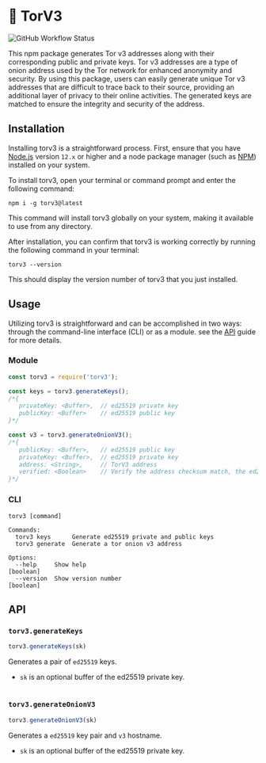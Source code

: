 # 🧅 TorV3

![GitHub Workflow Status](https://img.shields.io/github/actions/workflow/status/NotReeceHarris/torv3/node.js.yml?label=Node.js%20CI&style=flat-square)

This npm package generates Tor v3 addresses along with their corresponding public and private keys. Tor v3 addresses are a type of onion address used by the Tor network for enhanced anonymity and security. By using this package, users can easily generate unique Tor v3 addresses that are difficult to trace back to their source, providing an additional layer of privacy to their online activities. The generated keys are matched to ensure the integrity and security of the address.

## Installation

Installing torv3 is a straightforward process. First, ensure that you have [Node.js](https://nodejs.org/) version `12.x` or higher and a node package manager (such as [NPM](https://www.npmjs.com/)) installed on your system.

To install torv3, open your terminal or command prompt and enter the following command:

```
npm i -g torv3@latest
```

This command will install torv3 globally on your system, making it available to use from any directory.

After installation, you can confirm that torv3 is working correctly by running the following command in your terminal:

```
torv3 --version
```

This should display the version number of torv3 that you just installed.

## Usage

Utilizing torv3 is straightforward and can be accomplished in two ways: through the command-line interface (CLI) or as a module. see the [API](#api) guide for more details.

### Module

```js
const torv3 = require('torv3');

const keys = torv3.generateKeys();
/*{
   privateKey: <Buffer>,  // ed25519 private key
   publicKey: <Buffer>    // ed25519 public key
}*/

const v3 = torv3.generateOnionV3();
/*{
   publicKey: <Buffer>,   // ed25519 public key
   privateKey: <Buffer>,  // ed25519 private key
   address: <String>,     // TorV3 address
   verified: <Boolean>    // Verify the address checksum match, the ed25519 public key.
}*/

```

### CLI

```
torv3 [command]

Commands:
  torv3 keys      Generate ed25519 private and public keys
  torv3 generate  Generate a tor onion v3 address

Options:
  --help     Show help                                                 [boolean]
  --version  Show version number                                       [boolean]
```

## API

### `torv3.generateKeys`
```js
torv3.generateKeys(sk)
```
Generates a pair of `ed25519` keys.
- `sk` is an optional buffer of the ed25519 private key.

# 

### `torv3.generateOnionV3`
```js
torv3.generateOnionV3(sk)
```
Generates a `ed25519` key pair and `v3` hostname.
- `sk` is an optional buffer of the ed25519 private key.
